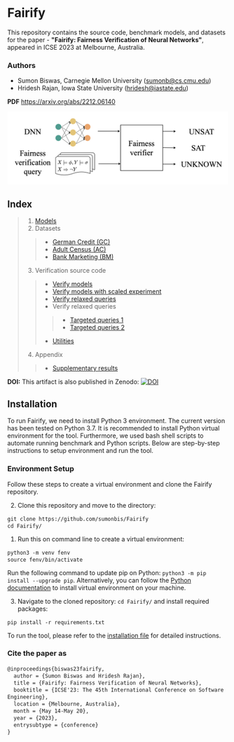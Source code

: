 # Fairify

This repository contains the source code, benchmark models, and datasets for the paper - **"Fairify: Fairness Verification of Neural Networks"**, appeared in ICSE 2023 at Melbourne, Australia.

### Authors
* Sumon Biswas, Carnegie Mellon University (sumonb@cs.cmu.edu)
* Hridesh Rajan, Iowa State University (hridesh@iastate.edu)

**PDF** https://arxiv.org/abs/2212.06140

![The problem tackled by Fairify](/problem.jpg)

## Index
> 1. [Models](models/)
> 2. Datasets
  >> * [German Credit (GC)](data/german)
  >> * [Adult Census (AC)](data/adult)
  >> * [Bank Marketing (BM)](data/bank)
> 3. Verification source code
  >> * [Verify models](src/)
  >> * [Verify models with scaled experiment](stress/)
  >> * [Verify relaxed queries](relaxed/)
  >> * Verify relaxed queries
  >  >> * [Targeted queries 1](targeted/)
  >  >> * [Targeted queries 2](targeted2/)
  >> * [Utilities](utils/)
> 4. Appendix
  >> * [Supplementary results](/Appendix-Result.pdf)


**DOI:** This artifact is also published in Zenodo:
[![DOI](https://zenodo.org/badge/DOI/10.5281/zenodo.7578445.svg)](https://doi.org/10.5281/zenodo.7578445)

## Installation

To run Fairify, we need to install Python 3 environment. The current version has been tested on Python 3.7. It is recommended to install Python virtual environment for the tool. Furthermore, we used bash shell scripts to automate running benchmark and Python scripts. Below are step-by-step instructions to setup environment and run the tool. 

### Environment Setup

Follow these steps to create a virtual environment and clone the Fairify repository.

2. Clone this repository and move to the directory:

```
git clone https://github.com/sumonbis/Fairify
cd Fairify/
``` 

1. Run this on command line to create a virtual environment:

```
python3 -m venv fenv
source fenv/bin/activate
```

Run the following command to update pip on Python: `python3 -m pip install --upgrade pip`. Alternatively, you can follow the [Python documentation](https://packaging.python.org/en/latest/guides/installing-using-pip-and-virtual-environments/) to install virtual environment on your machine. 

3. Navigate to the cloned repository: `cd Fairify/` and install required packages:

```
pip install -r requirements.txt
```

To run the tool, please refer to the [installation file](/INSTALL.md) for detailed instructions. 

### Cite the paper as
```
@inproceedings{biswas23fairify,
  author = {Sumon Biswas and Hridesh Rajan},
  title = {Fairify: Fairness Verification of Neural Networks},
  booktitle = {ICSE'23: The 45th International Conference on Software Engineering},
  location = {Melbourne, Australia},
  month = {May 14-May 20},
  year = {2023},
  entrysubtype = {conference}
}
```